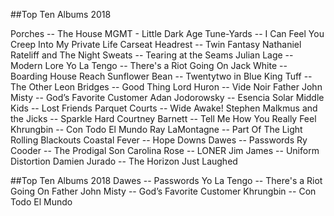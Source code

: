 ##Top Ten Albums 2018

Porches -- The House
MGMT - Little Dark Age
Tune-Yards -- I Can Feel You Creep Into My Private Life
Carseat Headrest -- Twin Fantasy
Nathaniel Rateliff and The Night Sweats -- Tearing at the Seams
Julian Lage -- Modern Lore
Yo La Tengo -- There's a Riot Going On
Jack White -- Boarding House Reach
Sunflower Bean -- Twentytwo in Blue
King Tuff -- The Other
Leon Bridges -- Good Thing
Lord Huron -- Vide Noir
Father John Misty -- God’s Favorite Customer
Adan Jodorowsky -- Esencia Solar
Middle Kids -- Lost Friends
Parquet Courts -- Wide Awake!
Stephen Malkmus and the Jicks -- Sparkle Hard
Courtney Barnett -- Tell Me How You Really Feel
Khrungbin -- Con Todo El Mundo
Ray LaMontagne -- Part Of The Light
Rolling Blackouts Coastal Fever -- Hope Downs
Dawes -- Passwords
Ry Cooder -- The Prodigal Son
Carolina Rose -- LONER
Jim James -- Uniform Distortion
Damien Jurado -- The Horizon Just Laughed

##Top Ten Albums 2018
Dawes -- Passwords
Yo La Tengo -- There's a Riot Going On
Father John Misty -- God’s Favorite Customer
Khrungbin -- Con Todo El Mundo
